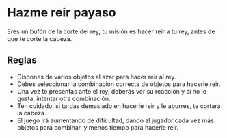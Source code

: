 # Hazme reir payaso

Eres un bufón de la corte del rey, tu misión es hacer reir a tu rey, antes de que te corte la cabeza.

## Reglas

- Dispones de varios objetos al azar para hacer reir al rey.
- Debes seleccionar la combinación correcta de objetos para hacerle reir.
- Una vez te presentas ante el rey, deberás ver su reacción y si no le gusta, intentar otra combinación.
- Ten cuidado, si tardas demasiado en hacerle reir y le aburres, te cortará la cabeza.
- El juego irá aumentando de dificultad, dando al jugador cada vez más objetos para combinar, y menos tiempo para hacerle reir.

